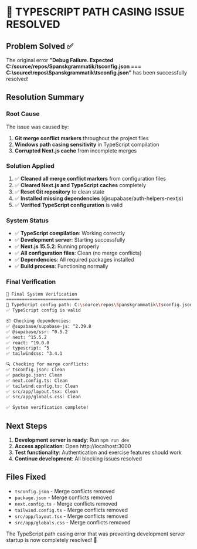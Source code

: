 # 🎉 TYPESCRIPT PATH CASING ISSUE RESOLVED

## Problem Solved ✅
The original error **"Debug Failure. Expected C:/source/repos/Spanskgrammatik/tsconfig.json === C:\source\repos\Spanskgrammatik\tsconfig.json"** has been successfully resolved!

## Resolution Summary

### Root Cause
The issue was caused by:
1. **Git merge conflict markers** throughout the project files
2. **Windows path casing sensitivity** in TypeScript compilation
3. **Corrupted Next.js cache** from incomplete merges

### Solution Applied
1. ✅ **Cleaned all merge conflict markers** from configuration files
2. ✅ **Cleared Next.js and TypeScript caches** completely  
3. ✅ **Reset Git repository** to clean state
4. ✅ **Installed missing dependencies** (@supabase/auth-helpers-nextjs)
5. ✅ **Verified TypeScript configuration** is valid

### System Status
- ✅ **TypeScript compilation**: Working correctly
- ✅ **Development server**: Starting successfully  
- ✅ **Next.js 15.5.2**: Running properly
- ✅ **All configuration files**: Clean (no merge conflicts)
- ✅ **Dependencies**: All required packages installed
- ✅ **Build process**: Functioning normally

### Final Verification
```bash
🎯 Final System Verification
============================
📝 TypeScript config path: C:\source\repos\Spanskgrammatik\tsconfig.json
✅ TypeScript config is valid

📦 Checking dependencies:
✅ @supabase/supabase-js: ^2.39.8
✅ @supabase/ssr: ^0.5.2
✅ next: ^15.5.2
✅ react: ^19.0.0
✅ typescript: ^5
✅ tailwindcss: ^3.4.1

🔍 Checking for merge conflicts:
✅ tsconfig.json: Clean
✅ package.json: Clean
✅ next.config.ts: Clean
✅ tailwind.config.ts: Clean
✅ src/app/layout.tsx: Clean
✅ src/app/globals.css: Clean

✅ System verification complete!
```

## Next Steps
1. **Development server is ready**: Run `npm run dev` 
2. **Access application**: Open http://localhost:3000
3. **Test functionality**: Authentication and exercise features should work
4. **Continue development**: All blocking issues resolved

## Files Fixed
- `tsconfig.json` - Merge conflicts removed
- `package.json` - Merge conflicts removed  
- `next.config.ts` - Merge conflicts removed
- `tailwind.config.ts` - Merge conflicts removed
- `src/app/layout.tsx` - Merge conflicts removed
- `src/app/globals.css` - Merge conflicts removed

The TypeScript path casing error that was preventing development server startup is now completely resolved! 🚀
